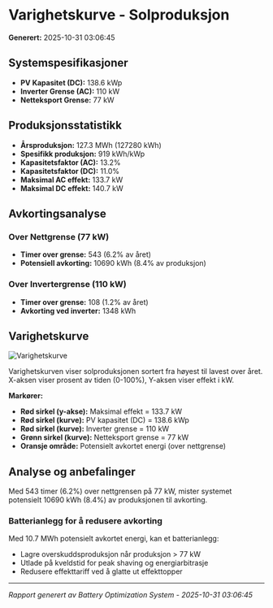 # Varighetskurve - Solproduksjon

**Generert:** 2025-10-31 03:06:45

## Systemspesifikasjoner

- **PV Kapasitet (DC):** 138.6 kWp
- **Inverter Grense (AC):** 110 kW
- **Netteksport Grense:** 77 kW

## Produksjonsstatistikk

- **Årsproduksjon:** 127.3 MWh (127280 kWh)
- **Spesifikk produksjon:** 919 kWh/kWp
- **Kapasitetsfaktor (AC):** 13.2%
- **Kapasitetsfaktor (DC):** 11.0%
- **Maksimal AC effekt:** 133.7 kW
- **Maksimal DC effekt:** 140.7 kW

## Avkortingsanalyse

### Over Nettgrense (77 kW)
- **Timer over grense:** 543 (6.2% av året)
- **Potensiell avkorting:** 10690 kWh (8.4% av produksjon)

### Over Invertergrense (110 kW)
- **Timer over grense:** 108 (1.2% av året)
- **Avkorting ved inverter:** 1348 kWh

## Varighetskurve

![Varighetskurve](figures/solar_duration/duration_curve_full.png)

Varighetskurven viser solproduksjonen sortert fra høyest til lavest over året.
X-aksen viser prosent av tiden (0-100%), Y-aksen viser effekt i kW.

**Markører:**
- **Rød sirkel (y-akse):** Maksimal effekt = 133.7 kW
- **Rød sirkel (kurve):** PV kapasitet (DC) = 138.6 kWp
- **Rød sirkel (kurve):** Inverter grense = 110 kW
- **Grønn sirkel (kurve):** Netteksport grense = 77 kW
- **Oransje område:** Potensielt avkortet energi (over nettgrense)

## Analyse og anbefalinger

Med 543 timer (6.2%) over nettgrensen på 77 kW, 
mister systemet potensielt 10690 kWh (8.4%) av produksjonen til avkorting.

### Batterianlegg for å redusere avkorting

Med 10.7 MWh potensielt avkortet energi, kan et batterianlegg:
- Lagre overskuddsproduksjon når produksjon > 77 kW
- Utlade på kveldstid for peak shaving og energiarbitrasje
- Redusere effekttariff ved å glatte ut effekttopper

---
*Rapport generert av Battery Optimization System - 2025-10-31 03:06:45*